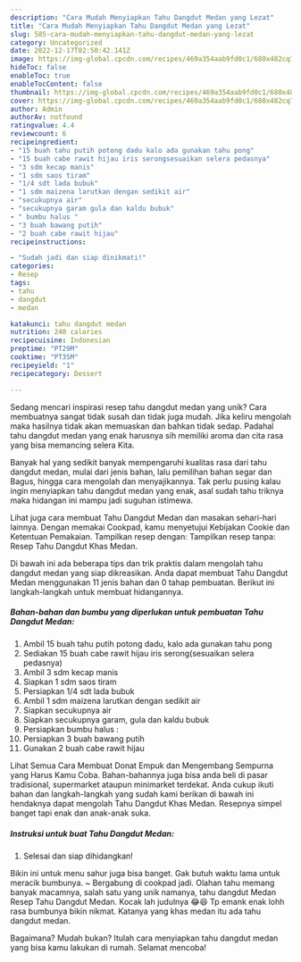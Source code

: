 ```yaml
---
description: "Cara Mudah Menyiapkan Tahu Dangdut Medan yang Lezat"
title: "Cara Mudah Menyiapkan Tahu Dangdut Medan yang Lezat"
slug: 585-cara-mudah-menyiapkan-tahu-dangdut-medan-yang-lezat
category: Uncategorized
date: 2022-12-17T02:50:42.141Z
image: https://img-global.cpcdn.com/recipes/469a354aab9fd0c1/680x482cq70/tahu-dangdut-medan-foto-resep-utama.jpg
hideToc: false
enableToc: true
enableTocContent: false
thumbnail: https://img-global.cpcdn.com/recipes/469a354aab9fd0c1/680x482cq70/tahu-dangdut-medan-foto-resep-utama.jpg
cover: https://img-global.cpcdn.com/recipes/469a354aab9fd0c1/680x482cq70/tahu-dangdut-medan-foto-resep-utama.jpg
author: Admin
authorAv: notfound
ratingvalue: 4.4
reviewcount: 6
recipeingredient:
- "15 buah tahu putih potong dadu kalo ada gunakan tahu pong"
- "15 buah cabe rawit hijau iris serongsesuaikan selera pedasnya"
- "3 sdm kecap manis"
- "1 sdm saos tiram"
- "1/4 sdt lada bubuk"
- "1 sdm maizena larutkan dengan sedikit air"
- "secukupnya air"
- "secukupnya garam gula dan kaldu bubuk"
- " bumbu halus "
- "3 buah bawang putih"
- "2 buah cabe rawit hijau"
recipeinstructions:

- "Sudah jadi dan siap dinikmati!"
categories:
- Resep
tags:
- tahu
- dangdut
- medan

katakunci: tahu dangdut medan 
nutrition: 240 calories
recipecuisine: Indonesian
preptime: "PT29M"
cooktime: "PT35M"
recipeyield: "1"
recipecategory: Dessert

---
```





Sedang mencari inspirasi resep tahu dangdut medan yang unik? Cara membuatnya sangat tidak susah dan tidak juga mudah. Jika keliru mengolah maka hasilnya tidak akan memuaskan dan bahkan tidak sedap. Padahal tahu dangdut medan yang enak harusnya sih memiliki aroma dan cita rasa yang bisa memancing selera Kita.





Banyak hal yang sedikit banyak mempengaruhi kualitas rasa dari tahu dangdut medan, mulai dari jenis bahan, lalu pemilihan bahan segar dan Bagus, hingga cara mengolah dan menyajikannya. Tak perlu pusing kalau ingin menyiapkan tahu dangdut medan yang enak,      asal sudah tahu triknya maka hidangan ini mampu jadi suguhan istimewa.














Lihat juga cara membuat Tahu Dangdut Medan dan masakan sehari-hari lainnya. Dengan memakai Cookpad, kamu menyetujui Kebijakan Cookie dan Ketentuan Pemakaian. Tampilkan resep dengan: Tampilkan resep tanpa: Resep Tahu Dangdut Khas Medan.






Di bawah ini ada beberapa tips dan trik praktis dalam mengolah tahu dangdut medan yang siap dikreasikan. Anda dapat membuat Tahu Dangdut Medan menggunakan 11 jenis bahan dan 0 tahap pembuatan. Berikut ini langkah-langkah untuk membuat hidangannya.

<!--inarticleads1-->

##### Bahan-bahan dan bumbu yang diperlukan untuk pembuatan Tahu Dangdut Medan:

1. Ambil 15 buah tahu putih potong dadu, kalo ada gunakan tahu pong
1. Sediakan 15 buah cabe rawit hijau iris serong(sesuaikan selera pedasnya)
1. Ambil 3 sdm kecap manis
1. Siapkan 1 sdm saos tiram
1. Persiapkan 1/4 sdt lada bubuk
1. Ambil 1 sdm maizena larutkan dengan sedikit air
1. Siapkan secukupnya air
1. Siapkan secukupnya garam, gula dan kaldu bubuk
1. Persiapkan  bumbu halus :
1. Persiapkan 3 buah bawang putih
1. Gunakan 2 buah cabe rawit hijau


Lihat Semua Cara Membuat Donat Empuk dan Mengembang Sempurna yang Harus Kamu Coba. Bahan-bahannya juga bisa anda beli di pasar tradisional, supermarket ataupun minimarket terdekat. Anda cukup ikuti bahan dan langkah-langkah yang sudah kami berikan di bawah ini hendaknya dapat mengolah Tahu Dangdut Khas Medan. Resepnya simpel banget tapi enak dan anak-anak suka. 

<!--inarticleads2-->

##### Instruksi untuk buat Tahu Dangdut Medan:


1. Selesai dan siap dihidangkan!

Bikin ini untuk menu sahur juga bisa banget. Gak butuh waktu lama untuk meracik bumbunya. ~ Bergabung di cookpad jadi. Olahan tahu memang banyak macamnya, salah satu yang unik namanya, tahu dangdut Medan Resep Tahu Dangdut Medan. Kocak lah judulnya 😂😆 Tp emank enak lohh rasa bumbunya bikin nikmat. Katanya yang khas medan itu ada tahu dangdut medan. 

Bagaimana? Mudah bukan? Itulah cara menyiapkan tahu dangdut medan yang bisa kamu lakukan di rumah. Selamat mencoba!
